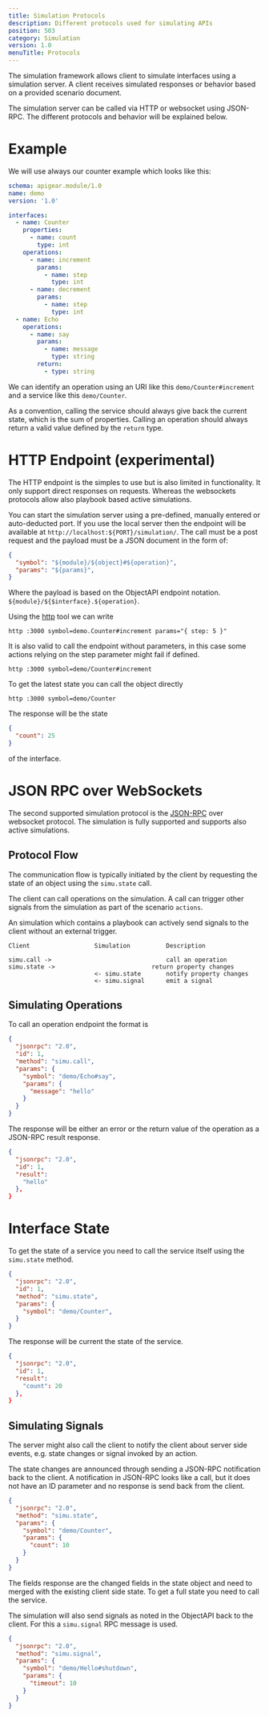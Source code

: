 ```yaml
---
title: Simulation Protocols
description: Different protocols used for simulating APIs
position: 503
category: Simulation
version: 1.0
menuTitle: Protocols
---
```


The simulation framework allows client to simulate interfaces using a simulation server. A client receives simulated responses or behavior based on a provided scenario document. 

The simulation server can be called via HTTP or websocket using JSON-RPC. The different protocols and behavior will be explained below.

# Example

We will use always our counter example which looks like this:

```yaml
schema: apigear.module/1.0
name: demo
version: '1.0'

interfaces:
  - name: Counter
    properties:
      - name: count
        type: int
    operations:
      - name: increment
        params:
          - name: step
            type: int
      - name: decrement
        params:
          - name: step
            type: int
  - name: Echo
    operations:
      - name: say
        params:
          - name: message
            type: string
        return:
          - type: string
```

We can identify an operation using an URI like this `demo/Counter#increment` and a service like this `demo/Counter`.

As a convention, calling the service should always give back the current state, which is the sum of properties. Calling an operation should always return a valid value defined by the `return` type.


# HTTP Endpoint (experimental)

The HTTP endpoint is the simples to use but is also limited in functionality. It only support direct responses on requests. Whereas the websockets protocols allow also playbook based active simulations.

You can start the simulation server using a pre-defined, manually entered or auto-deducted port. If you use the local server then the endpoint will be available at `http://localhost:${PORT}/simulation/`. The call must be a post request and the payload must be a JSON document in the form of:

```json
{
  "symbol": "${module}/${object}#${operation}",
  "params": "${params}",
}
```

Where the payload is based on the ObjectAPI endpoint notation. `${module}/${$interface}.${operation}`.

Using the [http](https://httpie.io/) tool we can write

```shell
http :3000 symbol=demo.Counter#increment params="{ step: 5 }"
```

It is also valid to call the endpoint without parameters, in this case some actions relying on the step parameter might fail if defined.

```shell
http :3000 symbol=demo/Counter#increment
```

To get the latest state you can call the object directly

```shell
http :3000 symbol=demo/Counter
```

The response will be the state

```json
{
  "count": 25
}
```

of the interface.

# JSON RPC over WebSockets

The second supported simulation protocol is the [JSON-RPC](https://www.jsonrpc.org/specification) over websocket protocol. The simulation is fully supported and supports also active simulations.

## Protocol Flow

The communication flow is typically initiated by the client by requesting the state of an object using the `simu.state` call.

The client can call operations on the simulation. A call can trigger other signals from the simulation as part of the scenario `actions`.

An simulation which contains a playbook can actively send signals to the client without an external trigger.

```
Client          		Simulation    		Description

simu.call ->                 				call an operation
simu.state ->                 			return property changes
            			<- simu.state     	notify property changes
            			<- simu.signal    	emit a signal
```

## Simulating Operations

To call an operation endpoint the format is

```json
{
  "jsonrpc": "2.0",
  "id": 1,
  "method": "simu.call",
  "params": {
    "symbol": "demo/Echo#say",
    "params": {
      "message": "hello"
    }
  }
}
```

The response will be either an error or the return value of the operation as a JSON-RPC result response.

```json
{
  "jsonrpc": "2.0",
  "id": 1,
  "result": 
    "hello"
  },
}
```

# Interface State

To get the state of a service you need to call the service itself using the `simu.state` method.

```json
{
  "jsonrpc": "2.0",
  "id": 1,
  "method": "simu.state",
  "params": {
    "symbol": "demo/Counter",
  }
}
```

The response will be current the state of the service.

```json
{
  "jsonrpc": "2.0",
  "id": 1,
  "result": 
    "count": 20
  },
}
```

## Simulating Signals

The server might also call the client to notify the client about server side events, e.g. state changes or signal invoked by an action.

The state changes are announced through sending a JSON-RPC notification back to the client. A notification in JSON-RPC looks like a call, but it does not have an ID parameter and no response is send back from the client.

```json
{
  "jsonrpc": "2.0",
  "method": "simu.state",
  "params": {
    "symbol": "demo/Counter",
    "params": {
      "count": 10
    } 
  }
}
```

The fields response are the changed fields in the state object and need to merged with the existing client side state. To get a full state you need to call the service.


The simulation will also send signals as noted in the ObjectAPI back to the client. For this a `simu.signal` RPC message is used.

```json
{
  "jsonrpc": "2.0",
  "method": "simu.signal",
  "params": {
    "symbol": "demo/Hello#shutdown",
    "params": {
      "timeout": 10
    } 
  }
}
```



